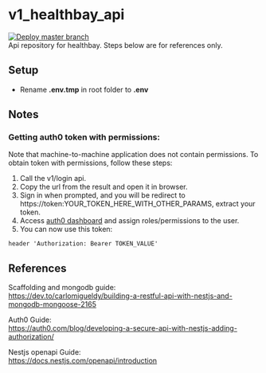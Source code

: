 # v1_healthbay_api  
[![Deploy master branch](https://github.com/jaydenpung/v1_healthbay_api/actions/workflows/deploy.yml/badge.svg)](https://github.com/jaydenpung/v1_healthbay_api/actions/workflows/deploy.yml)  
Api repository for healthbay. Steps below are for references only.

## Setup
- Rename **.env.tmp** in root folder to **.env**

## Notes
### Getting auth0 token with permissions:
Note that machine-to-machine application does not contain permissions. To obtain token with permissions, follow these steps:
1. Call the v1/login api.
2. Copy the url from the result and open it in browser.
3. Sign in when prompted, and you will be redirect to https://token:YOUR_TOKEN_HERE_WITH_OTHER_PARAMS, extract your token.
4. Access [auth0 dashboard](https://manage.auth0.com/) and assign roles/permissions to the user.
5. You can now use this token:
```
header 'Authorization: Bearer TOKEN_VALUE'
```

## References

Scaffolding and mongodb guide:  
https://dev.to/carlomigueldy/building-a-restful-api-with-nestjs-and-mongodb-mongoose-2165

Auth0 Guide:  
https://auth0.com/blog/developing-a-secure-api-with-nestjs-adding-authorization/

Nestjs openapi Guide:  
https://docs.nestjs.com/openapi/introduction
